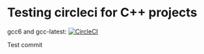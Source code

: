Testing circleci for C++ projects
=================================

gcc6 and gcc-latest: [![CircleCI](https://circleci.com/gh/smandadi/circelci_demo/tree/master.svg?style=svg)](https://circleci.com/gh/smandadi/circelci_demo/tree/master)

Test commit
